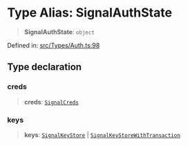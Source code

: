 # Type Alias: SignalAuthState

> **SignalAuthState**: `object`

Defined in: [src/Types/Auth.ts:98](https://github.com/Fokusdotid/Baileys/blob/58a03b5a49cf326e1050515994499cb0bb76662f/src/Types/Auth.ts#L98)

## Type declaration

### creds

> **creds**: [`SignalCreds`](SignalCreds.md)

### keys

> **keys**: [`SignalKeyStore`](SignalKeyStore.md) \| [`SignalKeyStoreWithTransaction`](SignalKeyStoreWithTransaction.md)
